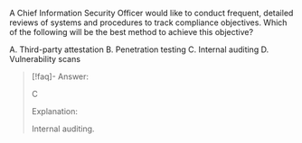 
A Chief Information Security Officer would like to conduct frequent, detailed reviews of systems and procedures to track compliance objectives. Which of the following will be the best method to achieve this objective? 

A. Third-party attestation 
B. Penetration testing 
C. Internal auditing 
D. Vulnerability scans

> [!faq]- Answer: 
> 
> C 
> 
> Explanation: 
> 
> Internal auditing.

